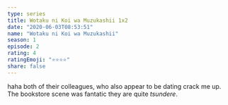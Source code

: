 ```yaml
--- 
type: series 
title: Wotaku ni Koi wa Muzukashii 1x2 
date: "2020-06-03T08:53:51" 
name: "Wotaku ni Koi wa Muzukashii" 
season: 1 
episode: 2 
rating: 4 
ratingEmoji: "⭐️⭐️⭐️⭐️" 
share: false 
---
```


haha both of their colleagues, who also appear to be dating crack me up. The bookstore scene was fantatic they are quite *tsundere*.
